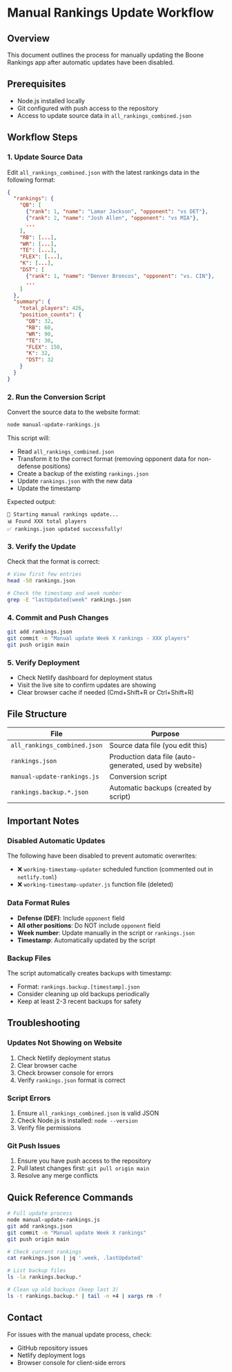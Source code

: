 # Manual Rankings Update Workflow

## Overview
This document outlines the process for manually updating the Boone Rankings app after automatic updates have been disabled.

## Prerequisites
- Node.js installed locally
- Git configured with push access to the repository
- Access to update source data in `all_rankings_combined.json`

## Workflow Steps

### 1. Update Source Data
Edit `all_rankings_combined.json` with the latest rankings data in the following format:

```json
{
  "rankings": {
    "QB": [
      {"rank": 1, "name": "Lamar Jackson", "opponent": "vs DET"},
      {"rank": 2, "name": "Josh Allen", "opponent": "vs MIA"},
      ...
    ],
    "RB": [...],
    "WR": [...],
    "TE": [...],
    "FLEX": [...],
    "K": [...],
    "DST": [
      {"rank": 1, "name": "Denver Broncos", "opponent": "vs. CIN"},
      ...
    ]
  },
  "summary": {
    "total_players": 426,
    "position_counts": {
      "QB": 32,
      "RB": 60,
      "WR": 90,
      "TE": 30,
      "FLEX": 150,
      "K": 32,
      "DST": 32
    }
  }
}
```

### 2. Run the Conversion Script
Convert the source data to the website format:

```bash
node manual-update-rankings.js
```

This script will:
- Read `all_rankings_combined.json`
- Transform it to the correct format (removing opponent data for non-defense positions)
- Create a backup of the existing `rankings.json`
- Update `rankings.json` with the new data
- Update the timestamp

Expected output:
```
🚀 Starting manual rankings update...
📊 Found XXX total players
✅ rankings.json updated successfully!
```

### 3. Verify the Update
Check that the format is correct:

```bash
# View first few entries
head -50 rankings.json

# Check the timestamp and week number
grep -E "lastUpdated|week" rankings.json
```

### 4. Commit and Push Changes
```bash
git add rankings.json
git commit -m "Manual update Week X rankings - XXX players"
git push origin main
```

### 5. Verify Deployment
- Check Netlify dashboard for deployment status
- Visit the live site to confirm updates are showing
- Clear browser cache if needed (Cmd+Shift+R or Ctrl+Shift+R)

## File Structure

| File | Purpose |
|------|---------|
| `all_rankings_combined.json` | Source data file (you edit this) |
| `rankings.json` | Production data file (auto-generated, used by website) |
| `manual-update-rankings.js` | Conversion script |
| `rankings.backup.*.json` | Automatic backups (created by script) |

## Important Notes

### Disabled Automatic Updates
The following have been disabled to prevent automatic overwrites:
- ❌ `working-timestamp-updater` scheduled function (commented out in `netlify.toml`)
- ❌ `working-timestamp-updater.js` function file (deleted)

### Data Format Rules
- **Defense (DEF)**: Include `opponent` field
- **All other positions**: Do NOT include `opponent` field
- **Week number**: Update manually in the script or `rankings.json`
- **Timestamp**: Automatically updated by the script

### Backup Files
The script automatically creates backups with timestamp:
- Format: `rankings.backup.[timestamp].json`
- Consider cleaning up old backups periodically
- Keep at least 2-3 recent backups for safety

## Troubleshooting

### Updates Not Showing on Website
1. Check Netlify deployment status
2. Clear browser cache
3. Check browser console for errors
4. Verify `rankings.json` format is correct

### Script Errors
1. Ensure `all_rankings_combined.json` is valid JSON
2. Check Node.js is installed: `node --version`
3. Verify file permissions

### Git Push Issues
1. Ensure you have push access to the repository
2. Pull latest changes first: `git pull origin main`
3. Resolve any merge conflicts

## Quick Reference Commands

```bash
# Full update process
node manual-update-rankings.js
git add rankings.json
git commit -m "Manual update Week X rankings"
git push origin main

# Check current rankings
cat rankings.json | jq '.week, .lastUpdated'

# List backup files
ls -la rankings.backup.*

# Clean up old backups (keep last 3)
ls -t rankings.backup.* | tail -n +4 | xargs rm -f
```

## Contact
For issues with the manual update process, check:
- GitHub repository issues
- Netlify deployment logs
- Browser console for client-side errors